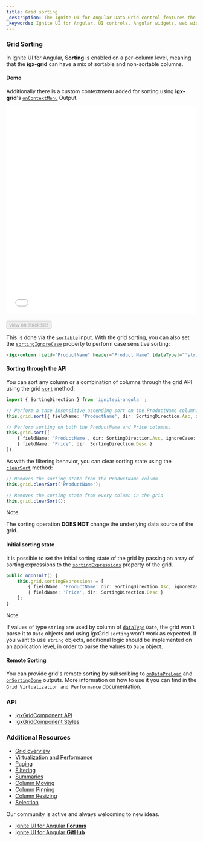 ```yaml
---
title: Grid sorting
_description: The Ignite UI for Angular Data Grid control features the fastest, touch-responsive data-rich grid with popular features, including hierarchical and list views.
_keywords: Ignite UI for Angular, UI controls, Angular widgets, web widgets, UI widgets, Angular, Native Angular Components Suite, Native Angular Controls, Native Angular Components Library, Angular Data Grid component, Angular Data Grid control, Angular Grid component, Angular Grid control, Angular High Performance Grid, Sorting, sort
---
```


### Grid Sorting

In Ignite UI for Angular, **Sorting** is enabled on a per-column level, meaning that the **igx-grid** can have a mix of sortable and non-sortable columns.

#### Demo
Additionally there is a custom contextmenu added for sorting using **igx-grid**'s [`onContextMenu`]({environment:angularApiUrl}/classes/igxgridcomponent.html#oncontextmenu) Output.

<div class="sample-container loading" style="height:550px">
    <iframe id="grid-sample-iframe" src='{environment:demosBaseUrl}/grid-sorting-sample' width="100%" height="100%" seamless frameBorder="0" onload="onSampleIframeContentLoaded(this);"></iframe>
</div>
<br/>
<div>
<button data-localize="stackblitz" disabled class="stackblitz-btn" data-iframe-id="grid-sample-iframe" data-demos-base-url="{environment:demosBaseUrl}">view on stackblitz</button>
</div>
<div class="divider--half"></div>

This is done via the [`sortable`]({environment:angularApiUrl}/classes/igxcolumncomponent.html#sortable) input. With the grid sorting, you can also set the [`sortingIgnoreCase`]({environment:angularApiUrl}/classes/igxcolumncomponent.html#sortingignorecase) property to perform case sensitive sorting:

```html
<igx-column field="ProductName" header="Product Name" [dataType]="'string'" sortable="true"></igx-column>
```

#### Sorting through the API

You can sort any column or a combination of columns through the grid API using the grid [`sort`]({environment:angularApiUrl}/classes/igxgridcomponent.html#sort) method:

```typescript
import { SortingDirection } from 'igniteui-angular';

// Perform a case insensitive ascending sort on the ProductName column.
this.grid.sort({ fieldName: 'ProductName', dir: SortingDirection.Asc, ignoreCase: true});

// Perform sorting on both the ProductName and Price columns.
this.grid.sort([
    { fieldName: 'ProductName', dir: SortingDirection.Asc, ignoreCase: true },
    { fieldName: 'Price', dir: SortingDirection.Desc }
]);
```

As with the filtering behavior, you can clear sorting state using the [`clearSort`]({environment:angularApiUrl}/classes/igxgridcomponent.html#clearsort) method:

```typescript
// Removes the sorting state from the ProductName column
this.grid.clearSort('ProductName');

// Removes the sorting state from every column in the grid
this.grid.clearSort();
```

> [!NOTE]
> The sorting operation **DOES NOT** change the underlying data source of the grid.

#### Initial sorting state

It is possible to set the initial sorting state of the grid by passing an array of sorting expressions to the [`sortingExpressions`]({environment:angularApiUrl}/classes/igxgridcomponent.html#sortingexpressions) property of the grid.

```typescript
public ngOnInit() {
    this.grid.sortingExpressions = [
        { fieldName: 'ProductName' dir: SortingDirection.Asc, ignoreCase: true },
        { fieldName: 'Price', dir: SortingDirection.Desc }
    ];
}
```

> [!NOTE]
> If values of type `string` are used by column of [`dataType`]({environment:angularApiUrl}/classes/igxcolumncomponent.html#datatype) `Date`, the grid won't parse it to `Date` objects and using igxGrid `sorting` won't work as expected. If you want to use `string` objects, additional logic should be implemented on an application level, in order to parse the values to `Date` object.

<div class="divider--half"></div>

#### Remote Sorting
You can provide grid's remote sorting by subscribing to [`onDataPreLoad`]({environment:angularApiUrl}/classes/igxgridcomponent.html#ondatapreload) and [`onSortingDone`]({environment:angularApiUrl}/classes/igxgridcomponent.html#onsortingdone) outputs. More information on how to use it you can find in the `Grid Virtualization and Performance` [documentation](grid_virtualization.md#remote-sortingfiltering-virtualization).

<div class="divider--half"></div>

### API
* [IgxGridComponent API]({environment:angularApiUrl}/classes/igxgridcomponent.html)
* [IgxGridComponent Styles]({environment:sassApiUrl}/index.html#function-igx-grid-theme)

### Additional Resources
<div class="divider--half"></div>

* [Grid overview](grid.md)
* [Virtualization and Performance](grid_virtualization.md)
* [Paging](grid_paging.md)
* [Filtering](grid_filtering.md)
* [Summaries](grid_summaries.md)
* [Column Moving](grid_column_moving.md)
* [Column Pinning](grid_column_pinning.md)
* [Column Resizing](grid_column_resizing.md)
* [Selection](grid_selection.md)

<div class="divider--half"></div>
Our community is active and always welcoming to new ideas.

* [Ignite UI for Angular **Forums**](https://www.infragistics.com/community/forums/f/ignite-ui-for-angular)
* [Ignite UI for Angular **GitHub**](https://github.com/IgniteUI/igniteui-angular)
